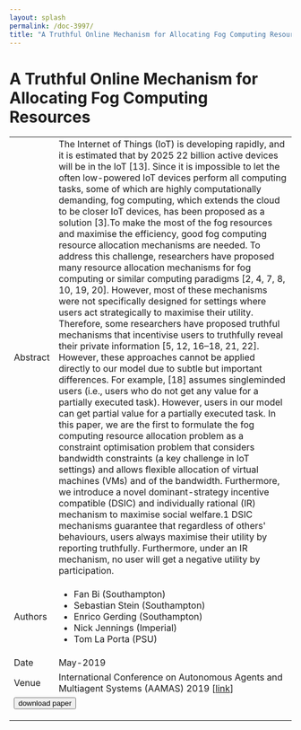 ```yaml
---
layout: splash
permalink: /doc-3997/
title: "A Truthful Online Mechanism for Allocating Fog Computing Resources"
---
```


# A Truthful Online Mechanism for Allocating Fog Computing Resources

<table>
    <tbody>
    <tr>
        <td>Abstract</td>
        <td>The Internet of Things (IoT) is developing rapidly, and it is estimated that by 2025 22 billion active devices will be in the IoT [13]. Since it is impossible to let the often low-powered IoT devices perform all computing tasks, some of which are highly computationally demanding, fog computing, which extends the cloud to be closer IoT devices, has been proposed as a solution [3].To make the most of the fog resources and maximise the efficiency, good fog computing resource allocation mechanisms are needed. To address this challenge, researchers have proposed many resource allocation mechanisms for fog computing or similar computing paradigms [2, 4, 7, 8, 10, 19, 20]. However, most of these mechanisms were not specifically designed for settings where users act strategically to maximise their utility. Therefore, some researchers have proposed truthful mechanisms that incentivise users to truthfully reveal their private information [5, 12, 16–18, 21, 22]. However, these approaches cannot be applied directly to our model due to subtle but important differences. For example, [18] assumes singleminded users (i.e., users who do not get any value for a partially executed task). However, users in our model can get partial value for a partially executed task. In this paper, we are the first to formulate the fog computing resource allocation problem as a constraint optimisation problem that considers bandwidth constraints (a key challenge in IoT settings) and allows flexible allocation of virtual machines (VMs) and of the bandwidth. Furthermore, we introduce a novel dominant-strategy incentive compatible (DSIC) and individually rational (IR) mechanism to maximise social welfare.1 DSIC mechanisms guarantee that regardless of others' behaviours, users always maximise their utility by reporting truthfully. Furthermore, under an IR mechanism, no user will get a negative utility by participation.</td>
    </tr>
    <tr>
        <td>Authors</td>
        <td>
            <ul>
                <li>Fan Bi (Southampton)</li>
                <li>Sebastian Stein (Southampton)</li>
                <li>Enrico Gerding (Southampton)</li>
                <li>Nick Jennings (Imperial)</li>
                <li>Tom La Porta (PSU)</li>
            </ul>
        </td>
    </tr>
    <tr>
        <td>Date</td>
        <td>May-2019</td>
    </tr>
    <tr>
        <td>Venue</td>
        <td>International Conference on Autonomous Agents and Multiagent Systems (AAMAS) 2019 [<a href="http://www.ifaamas.org/Proceedings/aamas2019/pdfs/p1829.pdf">link</a>]</td>
    </tr>
        <tr>
            <td colspan="2">
                <form method="get" action="https://dais-ita.org/sites/default/files/3329.pdf">
                    <button type="submit">download paper</button>
                </form>
            </td>
        </tr>
    </tbody>
</table>
